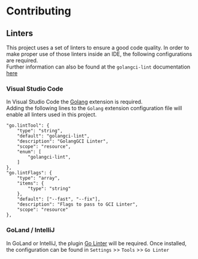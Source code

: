# Contributing

## Linters

This project uses a set of linters to ensure a good code quality.
In order to make proper use of those linters inside an IDE, the following configurations are required.<br>
Further information can also be found at the `golangci-lint` documentation [here](https://golangci-lint.run/usage/integrations/)

### Visual Studio Code

In Visual Studio Code the [Golang](https://marketplace.visualstudio.com/items?itemName=aldijav.golangwithdidi) extension is required.<br>
Adding the following lines to the `Golang` extension configuration file will enable all linters used in this project.

```
"go.lintTool": {
	"type": "string",
	"default": "golangci-lint",
	"description": "GolangGCI Linter",
	"scope": "resource",
	"enum": [
		"golangci-lint",
	]
},
"go.lintFlags": {
	"type": "array",
	"items": {
		"type": "string"
	},
	"default": ["--fast", "--fix"],
	"description": "Flags to pass to GCI Linter",
	"scope": "resource"
},
```

### GoLand / IntelliJ

In GoLand or IntelliJ, the plugin [Go Linter](https://plugins.jetbrains.com/plugin/12496-go-linter) will be required.
Once installed, the configuration can be found in `Settings` >> `Tools` >> `Go Linter` <br>
